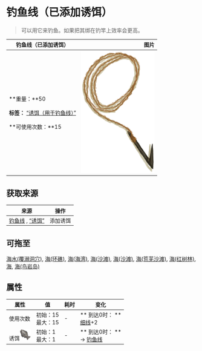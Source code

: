 # 钓鱼线（已添加诱饵）  
> 可以用它来钓鱼。如果把其绑在钓竿上效率会更高。  
  
  钓鱼线（已添加诱饵）  |   图片   
 ----  |  ----:   
 **重量：**50<br><br>**标签：**	[“诱饵（用于钓鱼线）”](tag_FishingLineBait.md)<br><br>**可使用次数：**15  |  ![](Sprite/FishingLineRustic.png)   
  
## 获取来源  
来源  |  操作  
----  |  ----  
[钓鱼线](FishingLineRustic.md) , [“诱饵”](tag_Bait.md)  |  添加诱饵  
## 可拖至  
[海水(覆溺洞穴)](Sea_Cave.md), [海(环礁)](Sea_Atoll.md), [海(海湾)](Sea_Bay.md), [海(沙滩)](Sea_Beach.md), [海(沙滩)](Sea_Cove.md), [海(荒芜沙滩)](Sea_DesolateBeach.md), [海(红树林)](Sea_Mangroves.md), [海](Sea_Raft.md), [海(鸟岩岛)](Sea_Rocks.md)  
## 属性   
属性  |  值  |  耗时  |  变化  
----  |  ----  |  ----  |  ----  
使用次数  |  初始：15<br>最大：15  |  -  |  ** 到达0时： **<br>[细线](CordFiber.md)+2   
诱饵<img decoding="async" src="Sprite/SaturationFish.png" href="a.md" style="max-width:30px;max-height:30px;">  |  初始：1<br>最大：1  |  -  |  ** 到达0时： **<br>→ [钓鱼线](FishingLineRustic.md)  
